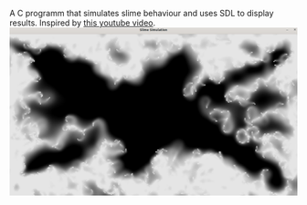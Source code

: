 A C programm that simulates slime behaviour and uses SDL to display results. Inspired by [this youtube video](https://www.youtube.com/watch?v=X-iSQQgOd1A).
![Slime Sim Demonstration](/pictures/image.png)